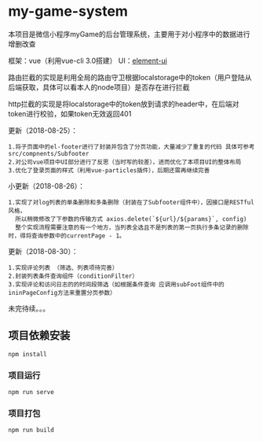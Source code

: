 # my-game-system
本项目是微信小程序myGame的后台管理系统，主要用于对小程序中的数据进行增删改查

框架：vue（利用vue-cli 3.0搭建）
UI：[element-ui][element-ui]

路由拦截的实现是利用全局的路由守卫根据localstorage中的token（用户登陆从后端获取，具体可以看本人的node项目）是否存在进行拦截

http拦截的实现是将localstorage中的token放到请求的header中，在后端对token进行校验，如果token无效返回401


更新（2018-08-25）：
  
	1.将子页面中的el-footer进行了封装并包含了分页功能，大量减少了重复的代码 具体可参考src/compnents/Subfooter
	2.对公司vue项目中UI部分进行了反思（当时写的较差），进而优化了本项目UI的整体布局
	3.优化了登录页面的样式（利用vue-particles插件），后期还需再继续完善
  
小更新（2018-08-26）：
  
	1.实现了对log列表的单条删除和多条删除（封装在了Subfooter组件中），因接口是RESTful风格，
	  所以稍微修改了下参数的传输方式 axios.delete(`${url}/${params}`, config) 
	  整个实现流程需要注意的有一个地方，当列表全选且不是列表的第一页执行多条记录的删除时，得将查询参数中的currentPage - 1。
	
更新（2018-08-30）：
  
	1.实现评论列表 （筛选、列表项待完善）
	2.封装列表条件查询组件（conditionFilter）
	3.实现评论和访问日志的的时间段筛选（如根据条件查询 应调用subFoot组件中的ininPageConfig方法来重置分页参数）

  
未完待续。。。




## 项目依赖安装
```
npm install
```

### 项目运行
```
npm run serve
```

### 项目打包
```
npm run build
```

[element-ui]: http://element-cn.eleme.io/2.4/#/zh-CN/component/installation 
